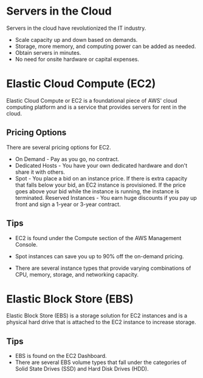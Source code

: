# Servers in the Cloud
Servers in the cloud have revolutionized the IT industry.

- Scale capacity up and down based on demands.
- Storage, more memory, and computing power can be added as needed.
- Obtain servers in minutes.
- No need for onsite hardware or capital expenses.

# Elastic Cloud Compute (EC2)
Elastic Cloud Compute or EC2 is a foundational piece of AWS' cloud computing platform and is a service that provides servers for rent in the cloud.

## Pricing Options
There are several pricing options for EC2.

- On Demand - Pay as you go, no contract.
- Dedicated Hosts - You have your own dedicated hardware and don't share it with others.
- Spot - You place a bid on an instance price. If there is extra capacity that falls below your bid, an EC2 instance is provisioned. If the price goes above your bid while the instance is running, the instance is terminated.
Reserved Instances - You earn huge discounts if you pay up front and sign a 1-year or 3-year contract.
## Tips
- EC2 is found under the Compute section of the AWS Management Console.

- Spot instances can save you up to 90% off the on-demand pricing.

- There are several instance types that provide varying combinations of CPU, memory, storage, and networking capacity.

# Elastic Block Store (EBS)

Elastic Block Store (EBS) is a storage solution for EC2 instances and is a physical hard drive that is attached to the EC2 instance to increase storage.
## Tips
- EBS is found on the EC2 Dashboard.
- There are several EBS volume types that fall under the categories of Solid State Drives (SSD) and Hard Disk Drives (HDD).
